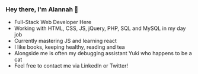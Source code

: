 ### Hey there, I'm Alannah 👋

<!-- alannah7/alannah7 is a unique repository as it appears on your Github profile 😎-->

- Full-Stack Web Developer Here 
- Working with HTML, CSS, JS, jQuery, PHP, SQL and MySQL in my day job
- Currently mastering JS and learning react
- I like books, keeping healthy, reading and tea
- Alongside me is often my debugging assistant Yuki who happens to be a cat
- Feel free to contact me via LinkedIn or Twitter!
